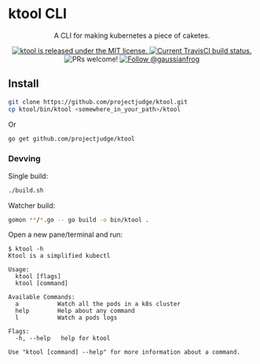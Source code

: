 # ktool CLI

</h3>
<p align="center">
  A CLI for making kubernetes a piece of caketes.
</p>
<p align="center">
  <a href="https://github.com/projectjudge/ktool/blob/master/LICENSE">
    <img src="https://img.shields.io/badge/license-MIT-blue.svg" alt="ktool is released under the MIT license." />
  </a>
  <a href="https://travis-ci.org/projectjudge/ktool">
    <img src="https://travis-ci.org/projectjudge/ktool.svg?branch=master" alt="Current TravisCI build status." />
  </a>
  <a >
    <img src="https://img.shields.io/badge/PRs-welcome-brightgreen.svg" alt="PRs welcome!" />
  </a>
  <a href="https://twitter.com/intent/follow?screen_name=gaussianfrog">
    <img src="https://img.shields.io/twitter/follow/gaussianfrog.svg?label=Follow%20@gaussianfrog" alt="Follow @gaussianfrog" />
  </a>
</p>

## Install

```bash
git clone https://github.com/projectjudge/ktool.git
cp ktool/bin/ktool <somewhere_in_your_path>/ktool
```

Or

```bash
go get github.com/projectjudge/ktool
```

### Devving

Single build:

```bash
./build.sh
```

Watcher build:

```bash
gomon **/*.go -- go build -o bin/ktool .
```

Open a new pane/terminal and run:

```shell
$ ktool -h
Ktool is a simplified kubectl

Usage:
  ktool [flags]
  ktool [command]

Available Commands:
  a           Watch all the pods in a k8s cluster
  help        Help about any command
  l           Watch a pods logs

Flags:
  -h, --help   help for ktool

Use "ktool [command] --help" for more information about a command.
